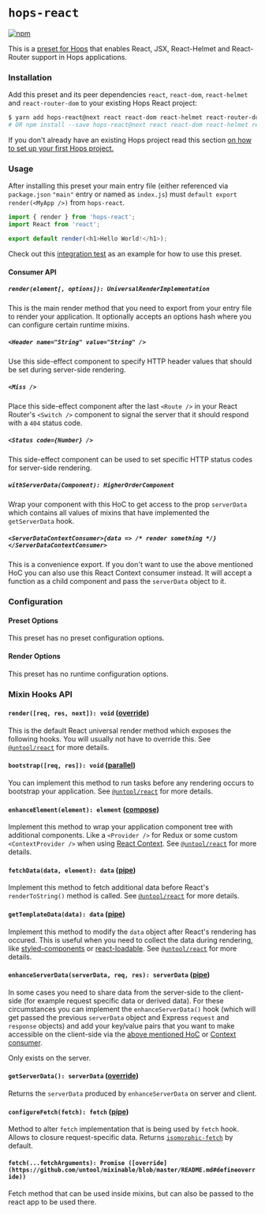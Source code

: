 # `hops-react`

[![npm](https://img.shields.io/npm/v/hops-react.svg)](https://www.npmjs.com/package/hops-react)

This is a [preset for Hops](https://github.com/xing/hops/tree/wip-docs-next#presets) that enables React, JSX, React-Helmet and React-Router support in Hops applications.

### Installation

Add this preset and its peer dependencies `react`, `react-dom`, `react-helmet` and `react-router-dom` to your existing Hops React project:

```bash
$ yarn add hops-react@next react react-dom react-helmet react-router-dom
# OR npm install --save hops-react@next react react-dom react-helmet react-router-dom
```

If you don't already have an existing Hops project read this section [on how to set up your first Hops project.](https://github.com/xing/hops/tree/wip-docs-next#quick-start)

### Usage

After installing this preset your main entry file (either referenced via `package.json` `"main"` entry or named as `index.js`) must `default export render(<MyApp />)` from `hops-react`.

```javascript
import { render } from 'hops-react';
import React from 'react';

export default render(<h1>Hello World!</h1>);
```

Check out this [integration test](https://github.com/xing/hops/tree/next/packages/spec/integration/react) as an example for how to use this preset.

#### Consumer API

##### `render(element[, options]): UniversalRenderImplementation`

This is the main render method that you need to export from your entry file to render your application. It optionally accepts an options hash where you can configure certain runtime mixins.

##### `<Header name="String" value="String" />`

Use this side-effect component to specify HTTP header values that should be set during server-side rendering.

##### `<Miss />`

Place this side-effect component after the last `<Route />` in your React Router's `<Switch />` component to signal the server that it should respond with a `404` status code.

##### `<Status code={Number} />`

This side-effect component can be used to set specific HTTP status codes for server-side rendering.

##### `withServerData(Component): HigherOrderComponent`

Wrap your component with this HoC to get access to the prop `serverData` which contains all values of mixins that have implemented the `getServerData` hook.

##### `<ServerDataContextConsumer>{data => /* render something */}</ServerDataContextConsumer>`

This is a convenience export. If you don't want to use the above mentioned HoC you can also use this React Context consumer instead. It will accept a function as a child component and pass the `serverData` object to it.

### Configuration

#### Preset Options

This preset has no preset configuration options.

#### Render Options

This preset has no runtime configuration options.

### Mixin Hooks API

#### `render([req, res, next]): void` ([override](https://github.com/untool/mixinable/blob/master/README.md#defineoverride))

This is the default React universal render method which exposes the following hooks. You will usually not have to override this. See [`@untool/react`](https://github.com/untool/untool/tree/master/packages/react#renderreq-res-next-override) for more details.

#### `bootstrap([req, res]): void` ([parallel](https://github.com/untool/mixinable/blob/master/README.md#defineparallel))

You can implement this method to run tasks before any rendering occurs to bootstrap your application. See [`@untool/react`](https://github.com/untool/untool/tree/master/packages/react#bootstrapreq-res-parallel) for more details.

#### `enhanceElement(element): element` ([compose](https://github.com/untool/mixinable/blob/master/README.md#definecompose))

Implement this method to wrap your application component tree with additional components. Like a `<Provider />` for Redux or some custom `<ContextProvider />` when using [React Context](https://reactjs.org/docs/context.html). See [`@untool/react`](https://github.com/untool/untool/tree/master/packages/react#enhanceelementelement-compose) for more details.

#### `fetchData(data, element): data` ([pipe](https://github.com/untool/mixinable/blob/master/README.md#definepipe))

Implement this method to fetch additional data before React's `renderToString()` method is called. See [`@untool/react`](https://github.com/untool/untool/tree/master/packages/react#fetchdatadata-element-pipe) for more details.

#### `getTemplateData(data): data` ([pipe](https://github.com/untool/mixinable/blob/master/README.md#definepipe))

Implement this method to modify the `data` object after React's rendering has occured. This is useful when you need to collect the data during rendering, like [styled-components](https://www.styled-components.com/docs/advanced#server-side-rendering) or [react-loadable](https://github.com/jamiebuilds/react-loadable#finding-out-which-dynamic-modules-were-rendered). See [`@untool/react`](https://github.com/untool/untool/tree/master/packages/react#gettemplatedatadata-pipe-server-only) for more details.

#### `enhanceServerData(serverData, req, res): serverData` ([pipe](https://github.com/untool/mixinable/blob/master/README.md#definepipe))

In some cases you need to share data from the server-side to the client-side (for example request specific data or derived data). For these circumstances you can implement the `enhanceServerData()` hook (which will get passed the previous `serverData` object and Express `request` and `response` objects) and add your key/value pairs that you want to make accessible on the client-side via the [above mentioned HoC](#withserverdatacomponent-higherordercomponent") or [Context consumer](#serverdatacontextconsumerdata---render-something-serverdatacontextconsumer).

Only exists on the server.

#### `getServerData(): serverData` ([override](https://github.com/untool/mixinable/blob/master/README.md#defineoverride))

Returns the `serverData` produced by `enhanceServerData` on server and client.

#### `configureFetch(fetch): fetch` ([pipe](https://github.com/untool/mixinable/blob/master/README.md#definepipe))

Method to alter `fetch` implementation that is being used by `fetch` hook. Allows to closure request-specific data. Returns [`isomorphic-fetch`](https://github.com/matthew-andrews/isomorphic-fetch) by default.

#### `fetch(...fetchArguments): Promise ([override](https://github.com/untool/mixinable/blob/master/README.md#defineoverride))`

Fetch method that can be used inside mixins, but can also be passed to the react app to be used there.
